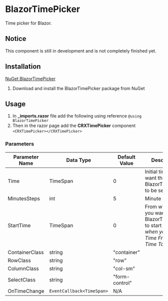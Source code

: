 # BlazorTimePicker
Time picker for Blazor.

## Notice
This component is still in development and is not completely finished yet.

## Installation
[NuGet BlazorTimePicker](https://www.nuget.org/packages/BlazorTimePicker)

1. Download and install the BlazorTimePicker package from NuGet

## Usage
1. In **_imports.razor** file add the following using reference `@using BlazorTimePicker`
1. Then in the razor page add the **CRXTimePicker** component `<CRXTimePicker></CRXTimePicker>`

### Parameters

Parameter Name|Data Type|Default Value|Description
--------------|---------|-------------|-----------
Time|TimeSpan|0|Initial time you want the BlazorTimePicker to be set to
MinutesSteps|int|5|Minute interval
StartTime|TimeSpan|0|From which time you want the BlazorTimePicker to start from *e.g. when you have Time From and Time To*
ContainerClass|string|"container"|
RowClass|string|"row"|
ColumnClass|string|"col-sm"|
SelectClass|string|"form-control"|
OnTimeChange|`EventCallback<TimeSpan>`|N/A|
